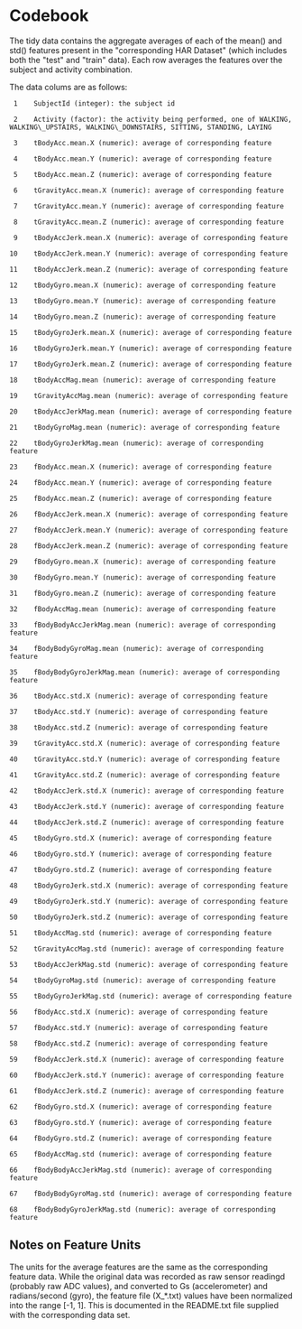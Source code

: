# Codebook

The tidy data contains the aggregate averages of each of the mean() and
std() features present in the "corresponding HAR Dataset" (which includes both the "test"
and "train" data).  Each row averages the features over the subject and
activity combination.  


The data colums are as follows:

     1	  SubjectId (integer): the subject id 

     2	  Activity (factor): the activity being performed, one of WALKING, WALKING\_UPSTAIRS, WALKING\_DOWNSTAIRS, SITTING, STANDING, LAYING 

     3	  tBodyAcc.mean.X (numeric): average of corresponding feature 

     4	  tBodyAcc.mean.Y (numeric): average of corresponding feature 

     5	  tBodyAcc.mean.Z (numeric): average of corresponding feature 

     6	  tGravityAcc.mean.X (numeric): average of corresponding feature 

     7	  tGravityAcc.mean.Y (numeric): average of corresponding feature 

     8	  tGravityAcc.mean.Z (numeric): average of corresponding feature 

     9	  tBodyAccJerk.mean.X (numeric): average of corresponding feature 

    10	  tBodyAccJerk.mean.Y (numeric): average of corresponding feature 

    11	  tBodyAccJerk.mean.Z (numeric): average of corresponding feature 

    12	  tBodyGyro.mean.X (numeric): average of corresponding feature 

    13	  tBodyGyro.mean.Y (numeric): average of corresponding feature 

    14	  tBodyGyro.mean.Z (numeric): average of corresponding feature 

    15	  tBodyGyroJerk.mean.X (numeric): average of corresponding feature 

    16	  tBodyGyroJerk.mean.Y (numeric): average of corresponding feature 

    17	  tBodyGyroJerk.mean.Z (numeric): average of corresponding feature 

    18	  tBodyAccMag.mean (numeric): average of corresponding feature 

    19	  tGravityAccMag.mean (numeric): average of corresponding feature 

    20	  tBodyAccJerkMag.mean (numeric): average of corresponding feature 

    21	  tBodyGyroMag.mean (numeric): average of corresponding feature 

    22	  tBodyGyroJerkMag.mean (numeric): average of corresponding feature 

    23	  fBodyAcc.mean.X (numeric): average of corresponding feature 

    24	  fBodyAcc.mean.Y (numeric): average of corresponding feature 

    25	  fBodyAcc.mean.Z (numeric): average of corresponding feature 

    26	  fBodyAccJerk.mean.X (numeric): average of corresponding feature 

    27	  fBodyAccJerk.mean.Y (numeric): average of corresponding feature 

    28	  fBodyAccJerk.mean.Z (numeric): average of corresponding feature 

    29	  fBodyGyro.mean.X (numeric): average of corresponding feature 

    30	  fBodyGyro.mean.Y (numeric): average of corresponding feature 

    31	  fBodyGyro.mean.Z (numeric): average of corresponding feature 

    32	  fBodyAccMag.mean (numeric): average of corresponding feature 

    33	  fBodyBodyAccJerkMag.mean (numeric): average of corresponding feature 

    34	  fBodyBodyGyroMag.mean (numeric): average of corresponding feature 

    35	  fBodyBodyGyroJerkMag.mean (numeric): average of corresponding feature 

    36	  tBodyAcc.std.X (numeric): average of corresponding feature 

    37	  tBodyAcc.std.Y (numeric): average of corresponding feature 

    38	  tBodyAcc.std.Z (numeric): average of corresponding feature 

    39	  tGravityAcc.std.X (numeric): average of corresponding feature 

    40	  tGravityAcc.std.Y (numeric): average of corresponding feature 

    41	  tGravityAcc.std.Z (numeric): average of corresponding feature 

    42	  tBodyAccJerk.std.X (numeric): average of corresponding feature 

    43	  tBodyAccJerk.std.Y (numeric): average of corresponding feature 

    44	  tBodyAccJerk.std.Z (numeric): average of corresponding feature 

    45	  tBodyGyro.std.X (numeric): average of corresponding feature 

    46	  tBodyGyro.std.Y (numeric): average of corresponding feature 

    47	  tBodyGyro.std.Z (numeric): average of corresponding feature 

    48	  tBodyGyroJerk.std.X (numeric): average of corresponding feature 

    49	  tBodyGyroJerk.std.Y (numeric): average of corresponding feature 

    50	  tBodyGyroJerk.std.Z (numeric): average of corresponding feature 

    51	  tBodyAccMag.std (numeric): average of corresponding feature 

    52	  tGravityAccMag.std (numeric): average of corresponding feature 

    53	  tBodyAccJerkMag.std (numeric): average of corresponding feature 

    54	  tBodyGyroMag.std (numeric): average of corresponding feature 

    55	  tBodyGyroJerkMag.std (numeric): average of corresponding feature 

    56	  fBodyAcc.std.X (numeric): average of corresponding feature 

    57	  fBodyAcc.std.Y (numeric): average of corresponding feature 

    58	  fBodyAcc.std.Z (numeric): average of corresponding feature 

    59	  fBodyAccJerk.std.X (numeric): average of corresponding feature 

    60	  fBodyAccJerk.std.Y (numeric): average of corresponding feature 

    61	  fBodyAccJerk.std.Z (numeric): average of corresponding feature 

    62	  fBodyGyro.std.X (numeric): average of corresponding feature 

    63	  fBodyGyro.std.Y (numeric): average of corresponding feature 

    64	  fBodyGyro.std.Z (numeric): average of corresponding feature 

    65	  fBodyAccMag.std (numeric): average of corresponding feature 

    66	  fBodyBodyAccJerkMag.std (numeric): average of corresponding feature 

    67	  fBodyBodyGyroMag.std (numeric): average of corresponding feature 

    68	  fBodyBodyGyroJerkMag.std (numeric): average of corresponding feature 


## Notes on Feature Units

The units for the average features are the same as the corresponding feature data.
While the original data was recorded as raw sensor readingd (probably raw
ADC values), and converted to Gs (accelerometer) and radians/second
(gyro), the feature file (X\_\*.txt) values have been normalized into the
range [-1, 1].  This is documented in the README.txt file supplied with
the corresponding data set.

